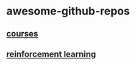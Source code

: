 # awesome-github-repos

## [courses](./courses.md)

## [reinforcement learning](./reinforcement_learning.md)
